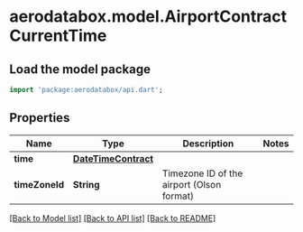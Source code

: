 # aerodatabox.model.AirportContractCurrentTime

## Load the model package
```dart
import 'package:aerodatabox/api.dart';
```

## Properties
Name | Type | Description | Notes
------------ | ------------- | ------------- | -------------
**time** | [**DateTimeContract**](DateTimeContract.md) |  | 
**timeZoneId** | **String** | Timezone ID of the airport (Olson format) | 

[[Back to Model list]](../README.md#documentation-for-models) [[Back to API list]](../README.md#documentation-for-api-endpoints) [[Back to README]](../README.md)


